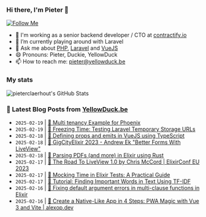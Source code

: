 ### Hi there, I'm Pieter 👋  
[![Follow Me](https://img.shields.io/github/followers/pieterclaerhout?label=Follow&style=social)](https://github.com/pieterclaerhout)

- 🏢 I'm working as a senior backend developer / CTO at [contractify.io](https://contractify.io)
- 🌱 I’m currently playing around with Laravel
- 💬 Ask me about [PHP](https://php.net), [Laravel](http://laravel.com) and [VueJS](https://vuejs.org)
- 😄 Pronouns: Pieter, Duckie, YellowDuck
- 📫 How to reach me: pieter@yellowduck.be

### My stats

![pieterclaerhout's GitHub Stats](https://github-readme-stats.vercel.app/api?username=pieterclaerhout&show_icons=true&count_private=true&line_height=40)

### 📩 Latest Blog Posts from [YellowDuck.be](https://www.yellowduck.be/)
<!-- BLOG-POST-LIST:START -->
- `2025-02-19` | [🔗 Multi tenancy Example for Phoenix](https://www.yellowduck.be/posts/multi-tenancy-example-for-phoenix)  
- `2025-02-19` | [🔗 Freezing Time: Testing Laravel Temporary Storage URLs](https://www.yellowduck.be/posts/freezing-time-testing-laravel-temporary-storage-urls)  
- `2025-02-18` | [🐥 Defining props and emits in VueJS using TypeScript](https://www.yellowduck.be/posts/defining-props-and-emits-in-vuejs-using-typescript)  
- `2025-02-18` | [🔗 GigCityElixir 2023 - Andrew Ek &quot;Better Forms With LiveView&quot;](https://www.yellowduck.be/posts/gigcityelixir-2023-andrew-ek-better-forms-with-liveview)  
- `2025-02-18` | [🔗 Parsing PDFs &lpar;and more&rpar; in Elixir using Rust](https://www.yellowduck.be/posts/parsing-pdfs-and-more-in-elixir-using-rust)  
- `2025-02-17` | [🐥 The Road To LiveView 1.0 by Chris McCord | ElixirConf EU 2023](https://www.yellowduck.be/posts/the-road-to-liveview-1-0-by-chris-mccord-elixirconf-eu-2023)  
- `2025-02-17` | [🔗 Mocking Time in Elixir Tests: A Practical Guide](https://www.yellowduck.be/posts/mocking-time-in-elixir-tests-a-practical-guide)  
- `2025-02-17` | [🔗 Tutorial: Finding Important Words in Text Using TF-IDF](https://www.yellowduck.be/posts/tutorial-finding-important-words-in-text-using-tf-idf)  
- `2025-02-16` | [🐥 Fixing default argument errors in multi-clause functions in Elixir](https://www.yellowduck.be/posts/fixing-default-argument-errors-in-multi-clause-functions-in-elixir)  
- `2025-02-16` | [🔗 Create a Native-Like App in 4 Steps: PWA Magic with Vue 3 and Vite | alexop.dev](https://www.yellowduck.be/posts/create-a-native-like-app-in-4-steps-pwa-magic-with-vue-3-and-vite-alexop-dev)  

<!-- BLOG-POST-LIST:END -->
